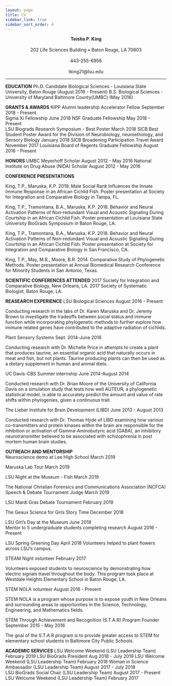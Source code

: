 ```yaml
---
layout: page
title: CV
sidebar_link: true
sidebar_sort_order: 4
---
```


<html>
	
	
<p> <center> <b>Teisha P. King </b> </center> <br>
<center> 202 Life Sciences Building • Baton Rouge, LA 70803 </center> <br>
<center> 443-255-6956 </center> <br>
<center> tking21@lsu.edu </center> </p>

<hr>

<b>EDUCATION</b>
Ph.D. Candidate Biological Sciences - Louisiana State University, Baton Rouge (August 2016 - Present)
B.S. Biological Sciences - University of Maryland Baltimore County(UMBC) (May 2016)

<b>GRANTS & AWARDS</b>
KIPP Alumni leadership Accelerator Fellow			September 2018 - Present	
Sigma Xi Fellowship 						June 2018
NSF Graduate Fellowship 						May 2018 - Present  
LSU Biograds Research Symposium - Best Poster		March 2018
SICB Best Student Poster Award for the Division of 
Neurobiology, neuroethology, and Sensory Biology		January 2018
SICB Broadening Participation Travel Award			November 2017
Louisiana Board of Regents Graduate Fellowship 		August 2016 - Present	

<b>HONORS</b>
UMBC Meyerhoff Scholar						August 2012 - May 2016
National Institute on Drug Abuse (NIDA) Scholar		August 2012 - May 2016

<b>CONFERENCE PRESENTATIONS</b>
<p>King, T.P., Maruska, K.P. 2019. Male Social Rank Influences the Innate Immune Response in an African Cichlid Fish. Poster presentation at Society for Integration and Comparative Biology in Tampa, FL.</p>
	
<p>King, T.P., Tramontana, B.A., Maruska, K.P. 2018. Behavior and Neural Activation Patterns of Non-redundant Visual and Acoustic Signaling During Courtship in an African Cichlid Fish. Poster presentation at Louisiana State University BioGrads Symposium in Baton Rouge, LA.</p>

<p>King, T.P., Tramontana, B.A., Maruska, K.P. 2018. Behavior and Neural Activation Patterns of Non-redundant Visual and Acoustic Signaling During Courtship in an African Cichlid Fish. Poster presentation at Society for Integration and Comparative Biology in San Francisco, CA.</p>

<p>King, T.P., May, M.R., Moore, B.R. 2014. Comparative Study of Phylogenetic Methods. Poster presentation at Annual Biomedical Research Conference for Minority Students in San Antonio, Texas.</p>

<b>SCIENTIFIC CONFERENCES ATTENDED</b>
2017 		Society for Integration and Comparative Biology, New Orleans, LA.
2017		Society of Systematic Biologist, Baton Rouge, LA. 

<b>REASEARCH EXPERIENCE</b>
LSU Biological Sciences 						August 2016 - Present 
<p>Conducting research in the labs of Dr. Karen Maruska and Dr. Jeremy Brown to investigate the tradeoffs between social status and immune function while incorporating phylogenetic methods to further explore how immune related genes have contributed to the adaptive radiation of cichlids.</p>

Plant Sensory Systems						Sept. 2014-June 2016 
<p>Conducting research with Dr. Michelle Price in attempts to create a plant that produces taurine, an essential organic acid that naturally occurs in meat and fish, but not plants. Taurine producing plants can then be used as a dietary supplement in human and animal diets.</p>

UC Davis-CBS Summer internship				June 2014-August 2014
<p>Conducted research with Dr. Brian Moore of the University of California Davis on a simulation study that tests how well AUTEUR, a phylogenetic statistical model, is able to accurately predict the amount and value of rate shifts within phylogenies, given a continuous trait.</p>

The Lieber Institute for Brain Development (LIBD)		June 2013 - August 2013
<p>Conducted research with Dr. Thomas Hyde of LIBD examining how various co-transmitters and protein kinases within the brain are responsible for the inhibition or activation of Gamma-Aminobutyric acid (GABA), an inhibitory neurotransmitter believed to be associated with schizophrenia in post mortem human brain studies.</p>
	

<b>OUTREACH AND MENTORSHIP</b>	
Neuroscience demo at Lee High School				March 2019

Maruska Lab Tour 							March 2019

LSU Night at the Museum - Fish					March 2019

The National Christian Forensics and 
Communications Association (NCFCA) 
Speech & Debate Tournament Judge				March 2019 

LSU Mardi Gras Debate Tournament				February 2019

The Geaux Science for Girls Story Time				December 2018

LSU Girl’s Day at the Museum 					June 2018			
Mentor to 5 undergraduate students completing research 	August 2016 - Present

LSU Spring Greening Day						April 2018 
Volunteers helped to plant flowers across LSU’s campus. 

STEAM Night volunteer						February 2017
<p>Volunteers exposed students to neuroscience by demonstrating how electric signals travel throughout the body. This program took place at Westdale Heights Elementary School in Baton Rouge, LA.</p>

STEM NOLA volunteer 						August 2016 - Present 
<p>STEM NOLA is a program whose purpose is to expose youth in New Orleans and surrounding areas to opportunities in the Science, Technology, Engineering, and Mathematics fields. 

STEM Through Achievement and Recognition (S.T.A.R) Program Founder	
September 2015 - May 2016
<p>The goal of the S.T.A.R program is to provide greater access to STEM for elementary school students in Baltimore City Public Schools.</p>

<b>ACADEMIC SERVICES</b>
LSU Welcome Weekend (LSU Leadership Team)		February 2019
LSU BioGrads President						Aug 2018 - July 2019
LSU Welcome Weekend (LSU Leadership Team)		February 2018
Woman in Science Ambassador (LSU Leadership Team)	August 2017 - July 2018  
LSU BioGrads Social Chair (LSU Leadership Team)		August 2017 - Present
LSU Welcome Weekend (LSU Leadership Team)		February 2017


</html>
